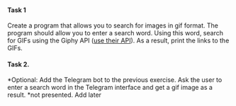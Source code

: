 #### Task 1
Create a program that allows you to search for images in gif format. The program should allow you to enter a search word. Using this word, search for GIFs using the Giphy API ([use their API](https://giphy.com/)). As a result, print the links to the GIFs.

#### Task 2.
*Optional: Add the Telegram bot to the previous exercise. Ask the user to enter a search word in the Telegram interface and get a gif image as a result.
*not presented. Add later